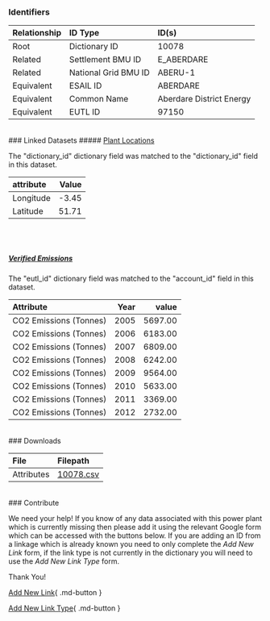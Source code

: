 ### Identifiers

| Relationship   | ID Type              | ID(s)                    |
|:---------------|:---------------------|:-------------------------|
| Root           | Dictionary ID        | 10078                    |
| Related        | Settlement BMU ID    | E_ABERDARE               |
| Related        | National Grid BMU ID | ABERU-1                  |
| Equivalent     | ESAIL ID             | ABERDARE                 |
| Equivalent     | Common Name          | Aberdare District Energy |
| Equivalent     | EUTL ID              | 97150                    |

<br>
### Linked Datasets
##### <a href="https://osuked.github.io/Power-Station-Dictionary/datasets/plant-locations">Plant Locations</a>



The "dictionary_id" dictionary field was matched to the "dictionary_id" field in this dataset.

| attribute   |   Value |
|:------------|--------:|
| Longitude   |   -3.45 |
| Latitude    |   51.71 |

<br><br>
##### <a href="https://osuked.github.io/Power-Station-Dictionary/datasets/verified-emissions">Verified Emissions</a>



The "eutl_id" dictionary field was matched to the "account_id" field in this dataset.

| Attribute              |   Year |   value |
|:-----------------------|-------:|--------:|
| CO2 Emissions (Tonnes) |   2005 | 5697.00 |
| CO2 Emissions (Tonnes) |   2006 | 6183.00 |
| CO2 Emissions (Tonnes) |   2007 | 6809.00 |
| CO2 Emissions (Tonnes) |   2008 | 6242.00 |
| CO2 Emissions (Tonnes) |   2009 | 9564.00 |
| CO2 Emissions (Tonnes) |   2010 | 5633.00 |
| CO2 Emissions (Tonnes) |   2011 | 3369.00 |
| CO2 Emissions (Tonnes) |   2012 | 2732.00 |


<br>
### Downloads


| File       | Filepath                                                                              |
|:-----------|:--------------------------------------------------------------------------------------|
| Attributes | [10078.csv](https://osuked.github.io/Power-Station-Dictionary/object_attrs/10078.csv) |


<br>
### Contribute

We need your help! If you know of any data associated with this power plant which is currently missing then please add it using the relevant Google form which can be accessed with the buttons below.  If you are adding an ID from a linkage which is already known you need to only complete the *Add New Link* form, if the link type is not currently in the dictionary you will need to use the *Add New Link Type* form.

Thank You!

[Add New Link](https://docs.google.com/forms/d/e/1FAIpQLSc5jRsQ7NgiLLXbwo9PUdwTQyuqbRwThltG56-o6NVSe7E_nw/viewform?usp=pp_url&entry.251912331=10078){ .md-button }

[Add New Link Type](https://docs.google.com/forms/d/e/1FAIpQLSdQfLmfOR0Vw4Z7gDQAIhBbqIifd1RuSFPKmDQpROhOqjo7ew/viewform?usp=pp_url&entry.2141539628=10078){ .md-button }